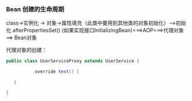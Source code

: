 ### Bean 创建的生命周期

class->实例化 -> 对象->属性填充（此类中要用到其他类的对象初始化）-->初始化 afterPropertiesSet() (如果实现接口InitializingBean)===>AOP===>代理对象==> Bean对象

代理对象的创建：

```JAVA
public class UserServiceProxy extends UserService {

​			override test() {

​	}

}
```

